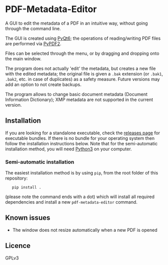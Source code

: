# PDF-Metadata-Editor

A GUI to edit the metadata of a PDF in an intuitive way, without going through the command line.

The GUI is created using [PyQt6][pyqt]; the operations of reading/writing PDF files are performed via [PyPDF2][pypdf].

Files can be selected through the menu, or by dragging and dropping onto the main window.

The program does not actually 'edit' the metadata, but creates a new file with the edited metadata; the original file is given a `.bak` extension (or `.bak1`, `.bak2`, etc. in case of duplicates) as a safety measure. Future versions may add an option to not create backups.

The program allows to change basic document metadata (Document Information Dictionary); XMP metadata are not supported in the current version.

## Installation

If you are looking for a standalone executable, check the [releases page](https://github.com/Manitary/PDF-Metadata-Editor/releases) for executable bundles.
If there is no bundle for your operating system then follow the installation instructions below.
Note that for the semi-automatic installation method, you will need [Python3][py3] on your computer.

### Semi-automatic installation

The easiest installation method is by using `pip`, from the root folder of this repository:

       pip install .

(please note the command ends with a dot)
which will install all required dependencies and install a new `pdf-metadata-editor` command.

## Known issues

- The window does not resize automatically when a new PDF is opened

## Licence

GPLv3

[py3]: https://www.python.org/downloads/
[pypdf]: https://github.com/py-pdf/pypdf
[pyqt]: https://www.riverbankcomputing.com/software/pyqt/
